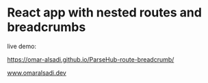 # React app with nested routes and breadcrumbs

live demo:

https://omar-alsadi.github.io/ParseHub-route-breadcrumb/

www.omaralsadi.dev
